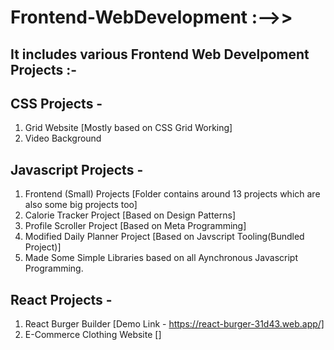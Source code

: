 # Frontend-WebDevelopment :-->>

## It includes various Frontend Web Develpoment Projects :-

## CSS Projects -

1. Grid Website [Mostly based on CSS Grid Working]
2. Video Background

## Javascript Projects -

1. Frontend (Small) Projects [Folder contains around 13 projects which are also some big projects too]
2. Calorie Tracker Project [Based on Design Patterns]
3. Profile Scroller Project [Based on Meta Programming]
4. Modified Daily Planner Project [Based on Javscript Tooling(Bundled Project)]
5. Made Some Simple Libraries based on all Aynchronous Javascript Programming.

## React Projects -

1. React Burger Builder [Demo Link - https://react-burger-31d43.web.app/]
2. E-Commerce Clothing Website []
